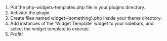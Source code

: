 1. Put the php-widgets-templates.php file in your plugins directory.
2. Activate the plugin.
3. Create files named widget-{something}.php inside your theme directory.
4. Add instances of the 'Widget Template' widget to your sidebars, and select the widget template to execute.
5. Profit!